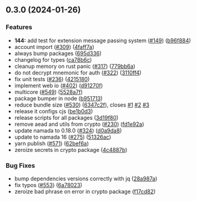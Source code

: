 

## 0.3.0 (2024-01-26)


### Features

* **144:** add test for extension message passing system ([#149](https://github.com/anoma/namada-interface/issues/149)) ([b96f884](https://github.com/anoma/namada-interface/commit/b96f8844345e4459056c59407287646bd530530a))
* account import ([#309](https://github.com/anoma/namada-interface/issues/309)) ([4faff7a](https://github.com/anoma/namada-interface/commit/4faff7a356a4f8653217794f8260e046afc6726c))
* always bump packages ([695d336](https://github.com/anoma/namada-interface/commit/695d336f9889bfcb299f18bf69f71ee5771bb433))
* changelog for types ([ca78b6c](https://github.com/anoma/namada-interface/commit/ca78b6ccf552c35099ef5ded282d05244469ea44))
* cleanup memory on rust panic ([#317](https://github.com/anoma/namada-interface/issues/317)) ([779bb6a](https://github.com/anoma/namada-interface/commit/779bb6ab40523a6906c76bc0d55dc6c50068ca9f))
* do not decrypt mnemonic for auth ([#322](https://github.com/anoma/namada-interface/issues/322)) ([3110ff4](https://github.com/anoma/namada-interface/commit/3110ff4ef902b9162cc462335e58c5c047cf30ac))
* fix unit tests ([#236](https://github.com/anoma/namada-interface/issues/236)) ([4215180](https://github.com/anoma/namada-interface/commit/4215180858746aa848be14195e0c85b227390d9d))
* implement web io ([#402](https://github.com/anoma/namada-interface/issues/402)) ([d91270f](https://github.com/anoma/namada-interface/commit/d91270ffc21b10a4338fbf38fb7d4454d721be5d))
* multicore ([#549](https://github.com/anoma/namada-interface/issues/549)) ([5528a7f](https://github.com/anoma/namada-interface/commit/5528a7f44150628ef19dc7de2c39a80aa66b7ee4))
* package bumper in node ([b951713](https://github.com/anoma/namada-interface/commit/b9517139141fb74766c0f1725a08488d4338fe9d))
* reduce bundle size ([#530](https://github.com/anoma/namada-interface/issues/530)) ([6347c2f](https://github.com/anoma/namada-interface/commit/6347c2f81e880aa191bac65f99e9bcaab9128268)), closes [#1](https://github.com/anoma/namada-interface/issues/1) [#2](https://github.com/anoma/namada-interface/issues/2) [#3](https://github.com/anoma/namada-interface/issues/3)
* release it configs cjs ([be1b0d3](https://github.com/anoma/namada-interface/commit/be1b0d36e81038e856a524b807eb18efc2ae4494))
* release scripts for all packages ([3d19f80](https://github.com/anoma/namada-interface/commit/3d19f80f73328c8180e59d39fea6cd7fc96565db))
* remove aead and utils from crypto ([#230](https://github.com/anoma/namada-interface/issues/230)) ([fd1e92a](https://github.com/anoma/namada-interface/commit/fd1e92afbe1fdbdcdea0735fd37a96bd1eb18a2c))
* update namada to 0.18.0 ([#324](https://github.com/anoma/namada-interface/issues/324)) ([d0a9da8](https://github.com/anoma/namada-interface/commit/d0a9da882943925d5b8f88af8a894a99d9e49a13))
* update to namada 16 ([#275](https://github.com/anoma/namada-interface/issues/275)) ([51326ac](https://github.com/anoma/namada-interface/commit/51326acf925542ba24c756f9de89b16a0fa0b498))
* yarn publish ([#571](https://github.com/anoma/namada-interface/issues/571)) ([62bef6a](https://github.com/anoma/namada-interface/commit/62bef6ab4ddbd09c1c835aa06b6a3577a8b028d2))
* zeroize secrets in crypto package ([4c4887b](https://github.com/anoma/namada-interface/commit/4c4887b85d8bce63820f1ce27ad0824c33cf773d))


### Bug Fixes

* bump dependencies versions correctly with jq ([28a987a](https://github.com/anoma/namada-interface/commit/28a987aef9a9ce8e6cf6357ac0c74f7188f0cc87))
* fix typos ([#553](https://github.com/anoma/namada-interface/issues/553)) ([6a78023](https://github.com/anoma/namada-interface/commit/6a78023e08c01a3c93f4e3f49e8773d8a5eba6d8))
* zeroize bad phrase on error in crypto package ([f17cd82](https://github.com/anoma/namada-interface/commit/f17cd82967de3b777e9eea5c4bcc9872e26f0155))
